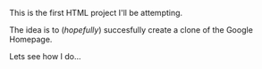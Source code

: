 This is the first HTML project I'll be attempting. 

The idea is to (*hopefully*) succesfully create a clone of the Google Homepage. 

Lets see how I do...
